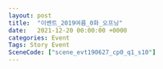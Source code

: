 ```yaml
---
layout: post
title:  "이벤트_2019여름_0화_오프닝"
date:   2021-12-20 00:00:00 +0000
categories: Event
Tags: Story Event
SceneCode: ["scene_evt190627_cp0_q1_s10"]
---
```

